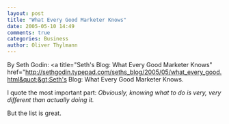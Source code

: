 ```yaml
---
layout: post
title: "What Every Good Marketer Knows"
date: 2005-05-10 14:49
comments: true
categories: Business
author: Oliver Thylmann
---
```



By Seth Godin: &lt;a title=&quot;Seth's Blog: What Every Good Marketer Knows&quot; href=&quot;http://sethgodin.typepad.com/seths_blog/2005/05/what_every_good.html&quot;&gt;Seth's Blog: What Every Good Marketer Knows.

I quote the most important part: *Obviously, knowing what to do is very, very different than actually doing it.*

But the list is great.


